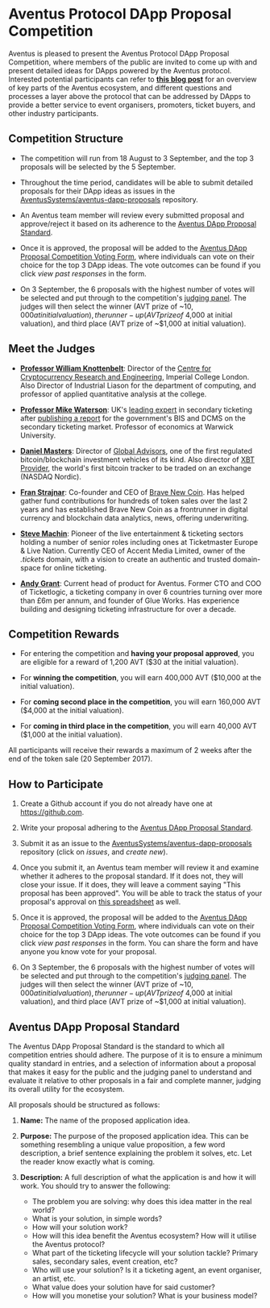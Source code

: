 # Aventus Protocol DApp Proposal Competition
Aventus is pleased to present the Aventus Protocol DApp Proposal Competition, where members of the public are invited to come up with and present detailed ideas for DApps powered by the Aventus protocol. Interested potential participants can refer to **[this blog post](https://blog.aventus.io/a-closer-look-at-the-aventus-ecosystem-fd843786ddc9)** for an overview of key parts of the Aventus ecosystem, and different questions and processes a layer above the protocol that can be addressed by DApps to provide a better service to event organisers, promoters, ticket buyers, and other industry participants.

## Competition Structure
* The competition will run from 18 August to 3 September, and the top 3 proposals will be selected by the 5 September.

* Throughout the time period, candidates will be able to submit detailed proposals for their DApp ideas as issues in the [AventusSystems/aventus-dapp-proposals](https://github.com/AventusSystems/aventus-dapp-proposals) repository.

* An Aventus team member will review every submitted proposal and approve/reject it based on its adherence to the [Aventus DApp Proposal Standard](#aventus-dapp-proposal-standard).

* Once it is approved, the proposal will be added to the [Aventus DApp Proposal Competition Voting Form](https://docs.google.com/forms/d/1DVdtzHpfoCoem6iRSz67Br3Cews1kTC5dnhzLbJlEx8), where individuals can vote on their choice for the top 3 DApp ideas. The vote outcomes can be found if you click *view past responses* in the form. 

* On 3 September, the 6 proposals with the highest number of votes will be selected and put through to the competition's [judging panel](#meet-the-judges). The judges will then select the winner (AVT prize of ~$10,000 at initial valuation), the runner-up (AVT prize of ~$4,000 at initial valuation), and third place (AVT prize of ~$1,000 at initial valuation).

  
## Meet the Judges

* **[Professor William Knottenbelt](https://www.doc.ic.ac.uk/~wjk/)**: Director of the [Centre for Cryptocurrency Research and Engineering](http://www.ibtimes.co.uk/blockchain-imperial-college-london-launch-digital-asset-research-lab-1601789), Imperial College London. Also Director of Industrial Liason for the department of computing, and professor of applied quantitative analysis at the college. 

* **[Professor Mike Waterson](http://www2.warwick.ac.uk/fac/soc/economics/staff/mjwaterson/)**: UK's [leading expert](https://www.iq-mag.net/2016/09/waterson-braver-pricing-touts/#.WZXcsZOGPhM) in secondary ticketing after [publishing a report](http://www2.warwick.ac.uk/fac/soc/economics/staff/mjwaterson/ind-16-7-independent-review-online-secondary-ticketing-facilities.pdf) for the government's BIS and DCMS on the secondary ticketing market. Professor of economics at Warwick University.

* **[Daniel Masters](https://www.ft.com/content/98189e2a-2af2-11e5-acfb-cbd2e1c81cca)**: Director of [Global Advisors](https://www.coindesk.com/bitcoin-hedge-fund-launches-ethereum-subscribed-ico-investment-vehicle/), one of the first regulated bitcoin/blockchain investment vehicles of its kind. Also director of [XBT Provider](https://xbtprovider.com/), the world's first bitcoin tracker to be traded on an exchange (NASDAQ Nordic).

* **[Fran Strajnar](https://www.linkedin.com/in/fran-strajnar-5399a640/?ppe=1)**: Co-founder and CEO of [Brave New Coin](https://bravenewcoin.com). Has helped gather fund contributions for hundreds of token sales over the last 2 years and has established Brave New Coin as a frontrunner in digital currency and blockchain data analytics, news, offering underwriting.

* **[Steve Machin](https://www.linkedin.com/in/stevemachin/?ppe=1)**: Pioneer of the live entertainment & ticketing sectors holding a number of senior roles including ones at Ticketmaster Europe & Live Nation. Currently CEO of Accent Media Limited, owner of the *.tickets* domain, with a vision to create an authentic and trusted domain-space for online ticketing.

* **[Andy Grant](https://www.linkedin.com/in/andy-g-6894005/)**: Current head of product for Aventus. Former CTO and COO of Ticketlogic, a ticketing company in over 6 countries turning over more than £6m per annum, and founder of Glue Works. Has experience building and designing ticketing infrastructure for over a decade.

## Competition Rewards

* For entering the competition and **having your proposal approved**, you are eligible for a reward of 1,200 AVT ($30 at the initial valuation).

* For **winning the competition**, you will earn 400,000 AVT ($10,000 at the initial valuation).

* For **coming second place in the competition**, you will earn 160,000 AVT ($4,000 at the initial valuation).

* For **coming in third place in the competition**, you will earn 40,000 AVT ($1,000 at the initial valuation).

All participants will receive their rewards a maximum of 2 weeks after the end of the token sale (20 September 2017).

## How to Participate
1. Create a Github account if you do not already have one at https://github.com.

2. Write your proposal adhering to the [Aventus DApp Proposal Standard](#aventus-dapp-proposal-standard).

3. Submit it as an issue to the [AventusSystems/aventus-dapp-proposals](https://github.com/AventusSystems/aventus-dapp-proposals) repository (click on *issues*, and *create new*). 

4. Once you submit it, an Aventus team member will review it and examine whether it adheres to the proposal standard. If it does not, they will close your issue. If it does, they will leave a comment saying "This proposal has been approved". You will be able to track the status of your proposal's approval on [this spreadsheet]() as well. 

5. Once it is approved, the proposal will be added to the [Aventus DApp Proposal Competition Voting Form](https://docs.google.com/forms/d/1DVdtzHpfoCoem6iRSz67Br3Cews1kTC5dnhzLbJlEx8), where individuals can vote on their choice for the top 3 DApp ideas. The vote outcomes can be found if you click *view past responses* in the form. You can share the form and have anyone you know vote for your proposal.

6. On 3 September, the 6 proposals with the highest number of votes will be selected and put through to the competition's [judging panel](#meet-the-judges). The judges will then select the winner (AVT prize of ~$10,000 at initial valuation), the runner-up (AVT prize of ~$4,000 at initial valuation), and third place (AVT prize of ~$1,000 at initial valuation).

## Aventus DApp Proposal Standard
The Aventus DApp Proposal Standard is the standard to which all competition entries should adhere. The purpose of it is to ensure a minimum quality standard in entries, and a selection of information about a proposal that makes it easy for the public and the judging panel to understand and evaluate it relative to other proposals in a fair and complete manner, judging its overall utility for the ecosystem.

All proposals should be structured as follows:

1. **Name:** The name of the proposed application idea.

2. **Purpose:** The purpose of the proposed application idea. This can be something resembling a unique value proposition, a few word description, a brief sentence explaining the problem it solves, etc. Let the reader know exactly what is coming.

3. **Description:** A full description of what the application is and how it will work. You should try to answer the following:
    * The problem you are solving: why does this idea matter in the real world?
    * What is your solution, in simple words?
    * How will your solution work?
    * How will this idea benefit the Aventus ecosystem? How will it utilise the Aventus protocol? 
    * What part of the ticketing lifecycle will your solution tackle? Primary sales, secondary sales, event creation, etc?
    * Who will use your solution? Is it a ticketing agent, an event organiser, an artist, etc.
    * What value does your solution have for said customer?
    * How will you monetise your solution? What is your business model?
  
